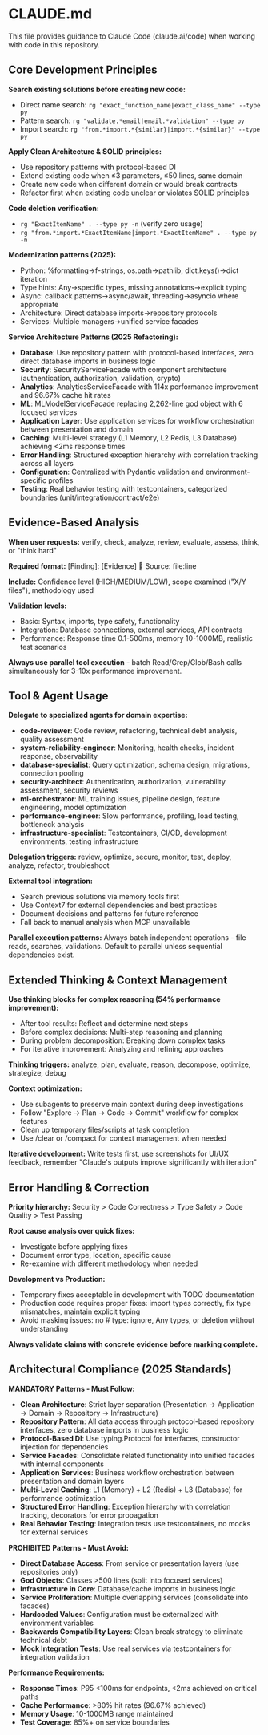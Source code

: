 # CLAUDE.md

This file provides guidance to Claude Code (claude.ai/code) when working with code in this repository.

## Core Development Principles

**Search existing solutions before creating new code:**
- Direct name search: `rg "exact_function_name|exact_class_name" --type py`
- Pattern search: `rg "validate.*email|email.*validation" --type py`
- Import search: `rg "from.*import.*{similar}|import.*{similar}" --type py`

**Apply Clean Architecture & SOLID principles:**
- Use repository patterns with protocol-based DI
- Extend existing code when ≤3 parameters, ≤50 lines, same domain
- Create new code when different domain or would break contracts  
- Refactor first when existing code unclear or violates SOLID principles

**Code deletion verification:**
- `rg "ExactItemName" . --type py -n` (verify zero usage)
- `rg "from.*import.*ExactItemName|import.*ExactItemName" . --type py -n`

**Modernization patterns (2025):**
- Python: %formatting→f-strings, os.path→pathlib, dict.keys()→dict iteration
- Type hints: Any→specific types, missing annotations→explicit typing
- Async: callback patterns→async/await, threading→asyncio where appropriate
- Architecture: Direct database imports→repository protocols
- Services: Multiple managers→unified service facades

**Service Architecture Patterns (2025 Refactoring):**
- **Database**: Use repository pattern with protocol-based interfaces, zero direct database imports in business logic
- **Security**: SecurityServiceFacade with component architecture (authentication, authorization, validation, crypto)
- **Analytics**: AnalyticsServiceFacade with 114x performance improvement and 96.67% cache hit rates
- **ML**: MLModelServiceFacade replacing 2,262-line god object with 6 focused services
- **Application Layer**: Use application services for workflow orchestration between presentation and domain
- **Caching**: Multi-level strategy (L1 Memory, L2 Redis, L3 Database) achieving <2ms response times
- **Error Handling**: Structured exception hierarchy with correlation tracking across all layers
- **Configuration**: Centralized with Pydantic validation and environment-specific profiles
- **Testing**: Real behavior testing with testcontainers, categorized boundaries (unit/integration/contract/e2e)

## Evidence-Based Analysis

**When user requests:** verify, check, analyze, review, evaluate, assess, think, or "think hard"

**Required format:** [Finding]: [Evidence] 📍 Source: file:line

**Include:** Confidence level (HIGH/MEDIUM/LOW), scope examined ("X/Y files"), methodology used

**Validation levels:**
- Basic: Syntax, imports, type safety, functionality
- Integration: Database connections, external services, API contracts
- Performance: Response time 0.1-500ms, memory 10-1000MB, realistic test scenarios

**Always use parallel tool execution** - batch Read/Grep/Glob/Bash calls simultaneously for 3-10x performance improvement.

## Tool & Agent Usage

**Delegate to specialized agents for domain expertise:**
- **code-reviewer**: Code review, refactoring, technical debt analysis, quality assessment
- **system-reliability-engineer**: Monitoring, health checks, incident response, observability  
- **database-specialist**: Query optimization, schema design, migrations, connection pooling
- **security-architect**: Authentication, authorization, vulnerability assessment, security reviews
- **ml-orchestrator**: ML training issues, pipeline design, feature engineering, model optimization
- **performance-engineer**: Slow performance, profiling, load testing, bottleneck analysis
- **infrastructure-specialist**: Testcontainers, CI/CD, development environments, testing infrastructure

**Delegation triggers:** review, optimize, secure, monitor, test, deploy, analyze, refactor, troubleshoot

**External tool integration:**
- Search previous solutions via memory tools first
- Use Context7 for external dependencies and best practices
- Document decisions and patterns for future reference
- Fall back to manual analysis when MCP unavailable

**Parallel execution patterns:** Always batch independent operations - file reads, searches, validations. Default to parallel unless sequential dependencies exist.

## Extended Thinking & Context Management

**Use thinking blocks for complex reasoning (54% performance improvement):**
- After tool results: Reflect and determine next steps
- Before complex decisions: Multi-step reasoning and planning
- During problem decomposition: Breaking down complex tasks
- For iterative improvement: Analyzing and refining approaches

**Thinking triggers:** analyze, plan, evaluate, reason, decompose, optimize, strategize, debug

**Context optimization:**
- Use subagents to preserve main context during deep investigations
- Follow "Explore → Plan → Code → Commit" workflow for complex features
- Clean up temporary files/scripts at task completion
- Use /clear or /compact for context management when needed

**Iterative development:** Write tests first, use screenshots for UI/UX feedback, remember "Claude's outputs improve significantly with iteration"

## Error Handling & Correction

**Priority hierarchy:** Security > Code Correctness > Type Safety > Code Quality > Test Passing

**Root cause analysis over quick fixes:**
- Investigate before applying fixes
- Document error type, location, specific cause
- Re-examine with different methodology when needed

**Development vs Production:**
- Temporary fixes acceptable in development with TODO documentation
- Production code requires proper fixes: import types correctly, fix type mismatches, maintain explicit typing
- Avoid masking issues: no # type: ignore, Any types, or deletion without understanding

**Always validate claims with concrete evidence before marking complete.**

## Architectural Compliance (2025 Standards)

**MANDATORY Patterns - Must Follow:**
- **Clean Architecture**: Strict layer separation (Presentation → Application → Domain → Repository → Infrastructure)
- **Repository Pattern**: All data access through protocol-based repository interfaces, zero database imports in business logic
- **Protocol-Based DI**: Use typing.Protocol for interfaces, constructor injection for dependencies
- **Service Facades**: Consolidate related functionality into unified facades with internal components
- **Application Services**: Business workflow orchestration between presentation and domain layers
- **Multi-Level Caching**: L1 (Memory) + L2 (Redis) + L3 (Database) for performance optimization
- **Structured Error Handling**: Exception hierarchy with correlation tracking, decorators for error propagation
- **Real Behavior Testing**: Integration tests use testcontainers, no mocks for external services

**PROHIBITED Patterns - Must Avoid:**
- **Direct Database Access**: From service or presentation layers (use repositories only)
- **God Objects**: Classes >500 lines (split into focused services)
- **Infrastructure in Core**: Database/cache imports in business logic
- **Service Proliferation**: Multiple overlapping services (consolidate into facades)
- **Hardcoded Values**: Configuration must be externalized with environment variables
- **Backwards Compatibility Layers**: Clean break strategy to eliminate technical debt
- **Mock Integration Tests**: Use real services via testcontainers for integration validation

**Performance Requirements:**
- **Response Times**: P95 <100ms for endpoints, <2ms achieved on critical paths
- **Cache Performance**: >80% hit rates (96.67% achieved)
- **Memory Usage**: 10-1000MB range maintained
- **Test Coverage**: 85%+ on service boundaries
